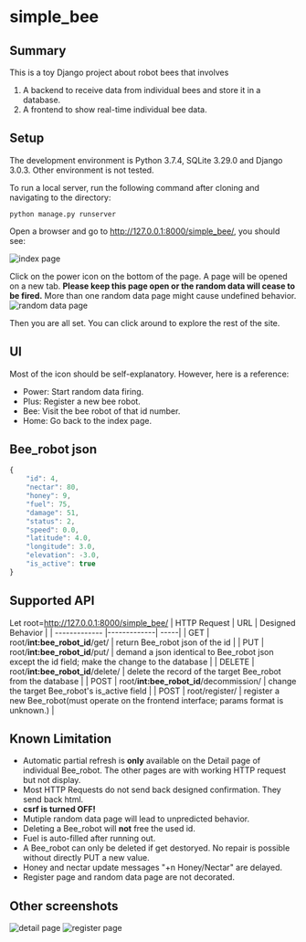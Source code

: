 # simple_bee

## Summary

This is a toy Django project about robot bees that involves 
1. A backend to receive data from individual bees and store it in a database.
2. A frontend to show real-time individual bee data.

## Setup

The development environment is Python 3.7.4, SQLite 3.29.0 and Django 3.0.3. Other environment is not tested.

To run a local server, run the following command after cloning and navigating to the directory:

`python manage.py runserver`

Open a browser and go to http://127.0.0.1:8000/simple_bee/, you should see:

![index page]()

Click on the power icon on the bottom of the page. A page will be opened on a new tab. **Please keep this page open or the random data will cease to be fired.**
More than one random data page might cause undefined behavior.
![random data page]()

Then you are all set. You can click around to explore the rest of the site.

## UI

Most of the icon should be self-explanatory. However, here is a reference:

* Power: Start random data firing.
* Plus: Register a new bee robot.
* Bee: Visit the bee robot of that id number.
* Home: Go back to the index page.

## Bee_robot json
```javascript
{
    "id": 4,
    "nectar": 80,
    "honey": 9,
    "fuel": 75,
    "damage": 51,
    "status": 2,
    "speed": 0.0,
    "latitude": 4.0,
    "longitude": 3.0,
    "elevation": -3.0,
    "is_active": true
}
```

## Supported API
Let root=http://127.0.0.1:8000/simple_bee/ 
| HTTP Request        | URL           |  Designed Behavior  |
| ------------- |-------------| -----|
| GET      | root/**int:bee_robot_id**/get/ | return Bee_robot json of the id |
| PUT      | root/**int:bee_robot_id**/put/ | demand a json identical to Bee_robot json except the id field; make the change to the database |
| DELETE     | root/**int:bee_robot_id**/delete/ | delete the record of the target Bee_robot from the database |
| POST | root/**int:bee_robot_id**/decommission/  | change the target Bee_robot's is_active field |
| POST | root/register/  | register a new Bee_robot(must operate on the frontend interface; params format is unknown.) |

## Known Limitation

* Automatic partial refresh is **only** available on the Detail page of individual Bee_robot. The other pages are with working HTTP request but not display.
* Most HTTP Requests do not send back designed confirmation. They send back html.
* **csrf is turned OFF!**
* Mutiple random data page will lead to unpredicted behavior.
* Deleting a Bee_robot will **not** free the used id.
* Fuel is auto-filled after running out.
* A Bee_robot can only be deleted if get destoryed. No repair is possible without directly PUT a new value.
* Honey and nectar update messages "+n Honey/Nectar" are delayed.
* Register page and random data page are not decorated.

## Other screenshots
![detail page]()
![register page]()
